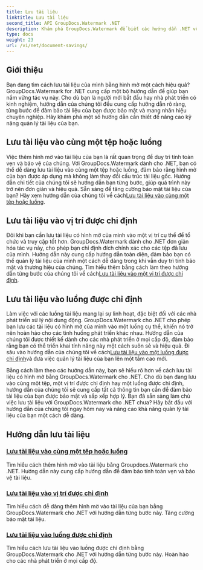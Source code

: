 ```yaml
---
title: Lưu tài liệu
linktitle: Lưu tài liệu
second_title: API GroupDocs.Watermark .NET
description: Khám phá GroupDocs.Watermark để biết các hướng dẫn .NET về cách lưu tài liệu có hình mờ. Tìm hiểu các phương pháp từng bước để tăng cường quản lý và bảo mật tài liệu.
type: docs
weight: 23
url: /vi/net/document-savings/
---
```

## Giới thiệu

Bạn đang tìm cách lưu tài liệu của mình bằng hình mờ một cách hiệu quả? GroupDocs.Watermark for .NET cung cấp một bộ hướng dẫn để giúp bạn nắm vững tác vụ này. Cho dù bạn là người mới bắt đầu hay nhà phát triển có kinh nghiệm, hướng dẫn của chúng tôi đều cung cấp hướng dẫn rõ ràng, từng bước để đảm bảo tài liệu của bạn được bảo mật và mang nhãn hiệu chuyên nghiệp. Hãy khám phá một số hướng dẫn cần thiết để nâng cao kỹ năng quản lý tài liệu của bạn.

## Lưu tài liệu vào cùng một tệp hoặc luồng
 Việc thêm hình mờ vào tài liệu của bạn là rất quan trọng để duy trì tính toàn vẹn và bảo vệ của chúng. Với GroupDocs.Watermark dành cho .NET, bạn có thể dễ dàng lưu tài liệu vào cùng một tệp hoặc luồng, đảm bảo rằng hình mờ của bạn được áp dụng mà không làm thay đổi cấu trúc tài liệu gốc. Hướng dẫn chi tiết của chúng tôi sẽ hướng dẫn bạn từng bước, giúp quá trình này trở nên đơn giản và hiệu quả. Sẵn sàng để tăng cường bảo mật tài liệu của bạn? Hãy xem hướng dẫn của chúng tôi về cách[Lưu tài liệu vào cùng một tệp hoặc luồng](./save-document-same-file-stream/).

## Lưu tài liệu vào vị trí được chỉ định
Đôi khi bạn cần lưu tài liệu có hình mờ của mình vào một vị trí cụ thể để tổ chức và truy cập tốt hơn. GroupDocs.Watermark dành cho .NET đơn giản hóa tác vụ này, cho phép bạn chỉ định đích chính xác cho các tệp đã lưu của mình. Hướng dẫn này cung cấp hướng dẫn toàn diện, đảm bảo bạn có thể quản lý tài liệu của mình một cách dễ dàng trong khi vẫn duy trì tính bảo mật và thương hiệu của chúng. Tìm hiểu thêm bằng cách làm theo hướng dẫn từng bước của chúng tôi về cách[Lưu tài liệu vào một vị trí được chỉ định](./save-document-specified-location/).

## Lưu tài liệu vào luồng được chỉ định
 Làm việc với các luồng tài liệu mang lại sự linh hoạt, đặc biệt đối với các nhà phát triển xử lý nội dung động. GroupDocs.Watermark cho .NET cho phép bạn lưu các tài liệu có hình mờ của mình vào một luồng cụ thể, khiến nó trở nên hoàn hảo cho các tình huống phát triển khác nhau. Hướng dẫn của chúng tôi được thiết kế dành cho các nhà phát triển ở mọi cấp độ, đảm bảo rằng bạn có thể triển khai tính năng này một cách suôn sẻ và hiệu quả. Đi sâu vào hướng dẫn của chúng tôi về cách[Lưu tài liệu vào một luồng được chỉ định](./save-document-specified-stream/)và đưa việc quản lý tài liệu của bạn lên một tầm cao mới.

Bằng cách làm theo các hướng dẫn này, bạn sẽ hiểu rõ hơn về cách lưu tài liệu có hình mờ bằng GroupDocs.Watermark cho .NET. Cho dù bạn đang lưu vào cùng một tệp, một vị trí được chỉ định hay một luồng được chỉ định, hướng dẫn của chúng tôi sẽ cung cấp tất cả thông tin bạn cần để đảm bảo tài liệu của bạn được bảo mật và sắp xếp hợp lý. Bạn đã sẵn sàng làm chủ việc lưu tài liệu với GroupDocs.Watermark cho .NET chưa? Hãy bắt đầu với hướng dẫn của chúng tôi ngay hôm nay và nâng cao khả năng quản lý tài liệu của bạn một cách dễ dàng.

## Hướng dẫn lưu tài liệu
### [Lưu tài liệu vào cùng một tệp hoặc luồng](./save-document-same-file-stream/)
Tìm hiểu cách thêm hình mờ vào tài liệu bằng Groupdocs.Watermark cho .NET. Hướng dẫn này cung cấp hướng dẫn để đảm bảo tính toàn vẹn và bảo vệ tài liệu.
### [Lưu tài liệu vào vị trí được chỉ định](./save-document-specified-location/)
Tìm hiểu cách dễ dàng thêm hình mờ vào tài liệu của bạn bằng GroupDocs.Watermark cho .NET với hướng dẫn từng bước này. Tăng cường bảo mật tài liệu.
### [Lưu tài liệu vào luồng được chỉ định](./save-document-specified-stream/)
Tìm hiểu cách lưu tài liệu vào luồng được chỉ định bằng GroupDocs.Watermark cho .NET với hướng dẫn từng bước này. Hoàn hảo cho các nhà phát triển ở mọi cấp độ.